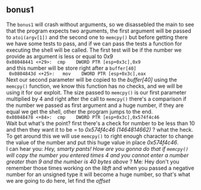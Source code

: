 ## bonus1
The `bonus1` will crash without arguments, so we disassebled the main to see that the program expects two arguments, the first argument will be passed to `atoi(argv[1])`
and the second one to `memcpy()` but before getting there we have some tests to pass, and if we can pass the tests a function for executing the shell will be called.
The first test will be if the number we provide as argument is less or equal to 0x9 <br>`0x08048441 <+29>:	cmp    DWORD PTR [esp+0x3c],0x9`<br> and this number will be store right after a `buffer[40]` <br>` 0x0804843d <+25>:	mov    DWORD PTR [esp+0x3c],eax` <br>
Next our second parameter will be copied to the *buffer[40]* using the `memcpy()` function, we know this function has no checks, and we will be using it for our exploit. The size passed to `memcpy()` is our first parameter multiplied by 4 and right after the call to `memcpy()` there's a comparison if the number we passed as first argument and a huge number, if they are equal we get the shell, other the program jumps to the end. <br>
`0x08048478 <+84>:	cmp    DWORD PTR [esp+0x3c],0x574f4c46`<br>
Wait but what's the point? first there's a check for number to be less than 10 and then they want it to be = to *0x574f4c46 (1464814662)* ? what the heck.
To get around this we will use `memcpy()` to right enough character to change the value of the number and put this huge value in place *0x574f4c46*.<br>
I can hear you: *Hey, smarty pants! How are you gonna do that if `memcpy()` will copy the number you entered times 4 and you cannot enter a number greater than 9 and the number is 40 bytes above* ?
Me: Hey don't you remember those times working on the *libft* and when you passed a negative number for an unsigned type it will become a huge number, so that's what we are going to do here, let find the *offset*
